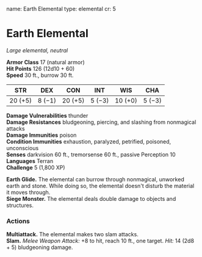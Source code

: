 name: Earth Elemental type: elemental cr: 5

# Earth Elemental
_Large elemental, neutral_

**Armor Class** 17 (natural armor)    
**Hit Points** 126 (12d10 + 60)    
**Speed** 30 ft., burrow 30 ft.

| STR     | DEX    | CON     | INT    | WIS     | CHA    |
| ------- | ------ | ------- | ------ | ------- | ------ |
| 20 (+5) | 8 (−1) | 20 (+5) | 5 (−3) | 10 (+0) | 5 (−3) |

**Damage Vulnerabilities** thunder    
**Damage Resistances** bludgeoning, piercing, and slashing from nonmagical attacks    
**Damage Immunities** poison    
**Condition Immunities** exhaustion, paralyzed, petrified, poisoned, unconscious    
**Senses** darkvision 60 ft., tremorsense 60 ft., passive Perception 10    
**Languages** Terran    
**Challenge** 5 (1,800 XP)

**Earth Glide.** The elemental can burrow through nonmagical, unworked earth and stone. While doing so, the elemental doesn't disturb the material it moves through.    
**Siege Monster.** The elemental deals double damage to objects and structures.

### Actions
**Multiattack.** The elemental makes two slam attacks.    
**Slam.** _Melee Weapon Attack:_ +8 to hit, reach 10 ft., one target. _Hit:_ 14 (2d8 + 5) bludgeoning damage.